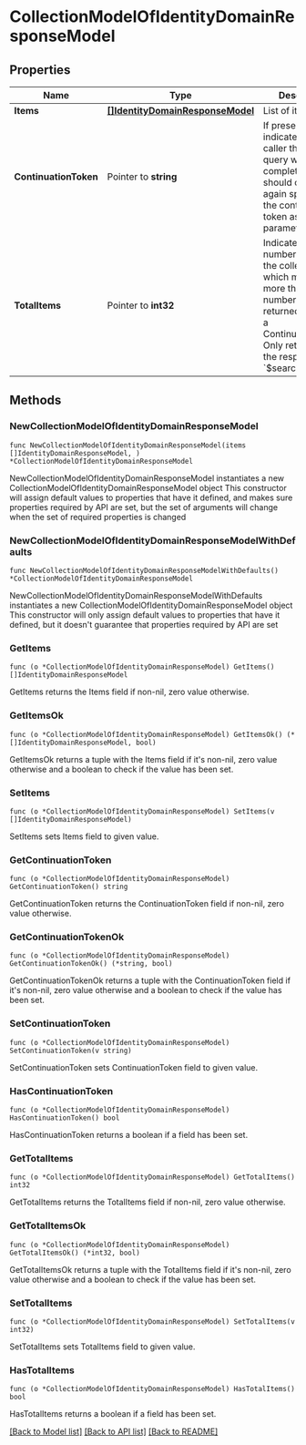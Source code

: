 # CollectionModelOfIdentityDomainResponseModel

## Properties

Name | Type | Description | Notes
------------ | ------------- | ------------- | -------------
**Items** | [**[]IdentityDomainResponseModel**](IdentityDomainResponseModel.md) | List of items. | 
**ContinuationToken** | Pointer to **string** | If present, indicates to the caller that the query was not complete, and they should call the API again specifying the continuation token as a query parameter. | [optional] 
**TotalItems** | Pointer to **int32** | Indicates the total number of items in the collection, which may be more than the number of Items returned, if there is a ContinuationToken.  Only returned in the response to &#x60;$search&#x60; APIs. | [optional] 

## Methods

### NewCollectionModelOfIdentityDomainResponseModel

`func NewCollectionModelOfIdentityDomainResponseModel(items []IdentityDomainResponseModel, ) *CollectionModelOfIdentityDomainResponseModel`

NewCollectionModelOfIdentityDomainResponseModel instantiates a new CollectionModelOfIdentityDomainResponseModel object
This constructor will assign default values to properties that have it defined,
and makes sure properties required by API are set, but the set of arguments
will change when the set of required properties is changed

### NewCollectionModelOfIdentityDomainResponseModelWithDefaults

`func NewCollectionModelOfIdentityDomainResponseModelWithDefaults() *CollectionModelOfIdentityDomainResponseModel`

NewCollectionModelOfIdentityDomainResponseModelWithDefaults instantiates a new CollectionModelOfIdentityDomainResponseModel object
This constructor will only assign default values to properties that have it defined,
but it doesn't guarantee that properties required by API are set

### GetItems

`func (o *CollectionModelOfIdentityDomainResponseModel) GetItems() []IdentityDomainResponseModel`

GetItems returns the Items field if non-nil, zero value otherwise.

### GetItemsOk

`func (o *CollectionModelOfIdentityDomainResponseModel) GetItemsOk() (*[]IdentityDomainResponseModel, bool)`

GetItemsOk returns a tuple with the Items field if it's non-nil, zero value otherwise
and a boolean to check if the value has been set.

### SetItems

`func (o *CollectionModelOfIdentityDomainResponseModel) SetItems(v []IdentityDomainResponseModel)`

SetItems sets Items field to given value.


### GetContinuationToken

`func (o *CollectionModelOfIdentityDomainResponseModel) GetContinuationToken() string`

GetContinuationToken returns the ContinuationToken field if non-nil, zero value otherwise.

### GetContinuationTokenOk

`func (o *CollectionModelOfIdentityDomainResponseModel) GetContinuationTokenOk() (*string, bool)`

GetContinuationTokenOk returns a tuple with the ContinuationToken field if it's non-nil, zero value otherwise
and a boolean to check if the value has been set.

### SetContinuationToken

`func (o *CollectionModelOfIdentityDomainResponseModel) SetContinuationToken(v string)`

SetContinuationToken sets ContinuationToken field to given value.

### HasContinuationToken

`func (o *CollectionModelOfIdentityDomainResponseModel) HasContinuationToken() bool`

HasContinuationToken returns a boolean if a field has been set.

### GetTotalItems

`func (o *CollectionModelOfIdentityDomainResponseModel) GetTotalItems() int32`

GetTotalItems returns the TotalItems field if non-nil, zero value otherwise.

### GetTotalItemsOk

`func (o *CollectionModelOfIdentityDomainResponseModel) GetTotalItemsOk() (*int32, bool)`

GetTotalItemsOk returns a tuple with the TotalItems field if it's non-nil, zero value otherwise
and a boolean to check if the value has been set.

### SetTotalItems

`func (o *CollectionModelOfIdentityDomainResponseModel) SetTotalItems(v int32)`

SetTotalItems sets TotalItems field to given value.

### HasTotalItems

`func (o *CollectionModelOfIdentityDomainResponseModel) HasTotalItems() bool`

HasTotalItems returns a boolean if a field has been set.


[[Back to Model list]](../README.md#documentation-for-models) [[Back to API list]](../README.md#documentation-for-api-endpoints) [[Back to README]](../README.md)


